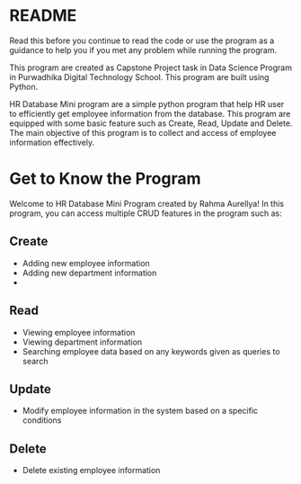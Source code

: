 # README

Read this before you continue to read the code or use the program as a guidance to help you if you met any problem while running the program.

This program are created as Capstone Project task in Data Science Program in Purwadhika Digital Technology School. This program are built using Python.

HR Database Mini program are a simple python program that help HR user to efficiently get employee information from the database. This program are equipped with some basic feature such as Create, Read, Update and Delete. The main objective of this program is to collect and access of employee information effectively.

# Get to Know the Program
Welcome to HR Database Mini Program created by Rahma Aurellya!
In this program, you can access multiple CRUD features in the program such as:

## Create
  - Adding new employee information
  - Adding new department information
  - 
## Read
  - Viewing employee information
  - Viewing department information
  - Searching employee data based on any keywords given as queries to search
    
## Update
  - Modify employee information in the system based on a specific conditions
    
## Delete
  - Delete existing employee information

